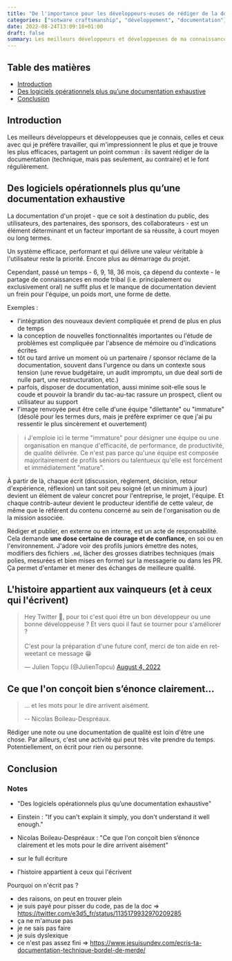 ```yaml
---
title: "De l'importance pour les développeurs·euses de rédiger de la documentation"
categories: ["sotware craftsmanship", "développement", "documentation"]
date: 2022-08-24T13:09:18+01:00
draft: false
summary: Les meilleurs développeurs et développeuses de ma connaissance sont aussi celles et ceux qui savent rédiger de la documentation (et pas que technique) et le font régulièrement.
---
```


## Table des matières

- [Introduction](#introduction)
- [Des logiciels opérationnels plus qu’une documentation exhaustive](#des-logiciels-opérationnels-plus-qu-une-documentation-exhaustive)
- [Conclusion](#conclusion)

## Introduction

Les meilleurs développeurs et développeuses que je connais, celles et ceux avec qui je préfère travailler, qui m'impressionnent le plus et que je trouve les plus efficaces, partagent un point commun : ils savent rédiger de la documentation (technique, mais pas seulement, au contraire) et le font régulièrement.

## Des logiciels opérationnels plus qu’une documentation exhaustive

La documentation d'un projet - que ce soit à destination du public, des utilisateurs, des partenaires, des sponsors, des collaborateurs - est un élément déterminant et un facteur important de sa réussite, à court moyen ou long termes. 

Un système efficace, performant et qui délivre une valeur véritable à l'utilisateur reste la priorité. 
Encore plus au démarrage du projet.

Cependant, passé un temps - 6, 9, 18, 36 mois, ça dépend du contexte - le partage de connaissances en mode tribal (i.e. principalement ou exclusivement oral) ne suffit plus et le manque de documentation devient un frein pour l'équipe, un poids mort, une forme de dette.

Exemples :
- l'intégration des nouveaux devient compliquée et prend de plus en plus de temps
- la conception de nouvelles fonctionnalités importantes ou l'étude de problèmes est compliquée par l'absence de mémoire ou d'indications écrites
- tôt ou tard arrive un moment où un partenaire / sponsor réclame de la documentation, souvent dans l'urgence ou dans un contexte sous tension (une revue budgétaire, un audit impromptu, un due deal sorti de nulle part, une restructuration, etc.)
- parfois, disposer de documentation, aussi minime soit-elle sous le coude et pouvoir la brandir du tac-au-tac rassure un prospect, client ou utilisateur au support
- l'image renvoyée peut être celle d'une équipe "dilettante" ou "immature" (désolé pour les termes durs, mais je préfère exprimer ce que j'ai pu ressentir le plus sincèrement et ouvertement)

> ℹ️ J'emploie ici le terme "immature" pour désigner une équipe ou une organisation en manque d'efficacité, de performance, de productivité, de qualité délivrée.
> Ce n'est pas parce qu'une équipe est composée majoritairement de profils séniors ou talentueux qu'elle est forcément et immédiatement "mature".

À partir de là, chaque écrit (discussion, règlement, décision, retour d'expérience, réflexion) un tant soit peu soigné (et un minimum à jour) devient un élément de valeur concret pour l'entreprise, le projet, l'équipe.
Et chaque contrib-auteur devient le producteur identifié de cette valeur, de même que le référent du contenu concerné au sein de l'organisation ou de la mission associée.

Rédiger et publier, en externe ou en interne, est un acte de responsabilité.
Cela demande **une dose certaine de courage et de confiance**, en soi ou en l'environnement.
J'adore voir des profils juniors émettre des notes, modifiers des fichiers `.md`, lâcher des grosses diatribes techniques (mais polies, mesurées et bien mises en forme) sur la messagerie ou dans les PR.
Ça permet d'entamer et mener des échanges de meilleure qualité.




## L'histoire appartient aux vainqueurs (et à ceux qui l'écrivent)




<blockquote class="twitter-tweet"><p lang="fr" dir="ltr">Hey Twitter 👋, pour toi c&#39;est quoi être un bon développeur ou une bonne développeuse ? Et vers quoi il faut se tourner pour s&#39;améliorer ?<br><br>C&#39;est pour la préparation d&#39;une future conf, merci de ton aide en retweetant ce message 😁</p>&mdash; Julien Topçu (@JulienTopcu) <a href="https://twitter.com/JulienTopcu/status/1555159788580966408">August 4, 2022</a></blockquote> <script async src="https://platform.twitter.com/widgets.js" charset="utf-8"></script>

## Ce que l'on conçoit bien s’énonce clairement…

> … et les mots pour le dire arrivent aisément.
> 
> -- Nicolas Boileau-Despréaux.

Rédiger une note ou une documentation de qualité est loin d'être une chose.
Par ailleurs, c'est une activité qui peut très vite prendre du temps.
Potentiellement, on écrit pour rien ou personne.



## Conclusion



### Notes

- "Des logiciels opérationnels plus qu’une documentation exhaustive"
- Einstein : "If you can't explain it simply, you don't understand it well enough."
- Nicolas Boileau-Despréaux : "Ce que l'on conçoit bien s’énonce clairement et les mots pour le dire arrivent aisément" 

- sur le full écriture

- l'histoire appartient à ceux qui l'écrivent



Pourquoi on n'écrit pas ?
- des raisons, on peut en trouver plein
- je suis payé pour pisser du code, pas de la doc  => https://twitter.com/e3d5_fr/status/1135179932970209285
- ça ne m'amuse pas
- je ne sais pas faire
- je suis dyslexique
- ce n'est pas assez fini => https://www.jesuisundev.com/ecris-ta-documentation-technique-bordel-de-merde/
